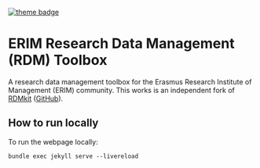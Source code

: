 [![theme badge](https://img.shields.io/badge/ELIXIR%20toolkit%20theme-jekyll-blue?color=0d6efd)](https://github.com/ELIXIR-Belgium/elixir-toolkit-theme)

# ERIM Research Data Management (RDM) Toolbox

A research data management toolbox for the Erasmus Research Institute of Management (ERIM) community. This works is an independent fork of [RDMkit](https://rdmkit.elixir-europe.org/) ([GitHub](https://github.com/elixir-europe/rdmkit)).

## How to run locally

To run the webpage locally:

`bundle exec jekyll serve --livereload`
